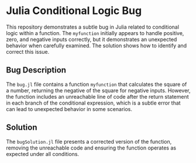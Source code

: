 # Julia Conditional Logic Bug

This repository demonstrates a subtle bug in Julia related to conditional logic within a function. The `myfunction` initially appears to handle positive, zero, and negative inputs correctly, but it demonstrates an unexpected behavior when carefully examined.  The solution shows how to identify and correct this issue. 

## Bug Description

The `bug.jl` file contains a function `myfunction` that calculates the square of a number, returning the negative of the square for negative inputs. However, the function includes an unreachable line of code after the return statement in each branch of the conditional expression, which is a subtle error that can lead to unexpected behavior in some scenarios. 

## Solution

The `bugSolution.jl` file presents a corrected version of the function, removing the unreachable code and ensuring the function operates as expected under all conditions. 
